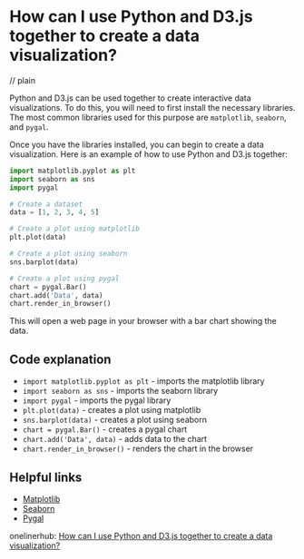 # How can I use Python and D3.js together to create a data visualization?
// plain

Python and D3.js can be used together to create interactive data visualizations. To do this, you will need to first install the necessary libraries. The most common libraries used for this purpose are `matplotlib`, `seaborn`, and `pygal`.

Once you have the libraries installed, you can begin to create a data visualization. Here is an example of how to use Python and D3.js together:

```python
import matplotlib.pyplot as plt
import seaborn as sns
import pygal

# Create a dataset
data = [1, 2, 3, 4, 5]

# Create a plot using matplotlib
plt.plot(data)

# Create a plot using seaborn
sns.barplot(data)

# Create a plot using pygal
chart = pygal.Bar()
chart.add('Data', data)
chart.render_in_browser()
```

This will open a web page in your browser with a bar chart showing the data.

## Code explanation

- `import matplotlib.pyplot as plt` - imports the matplotlib library
- `import seaborn as sns` - imports the seaborn library
- `import pygal` - imports the pygal library
- `plt.plot(data)` - creates a plot using matplotlib
- `sns.barplot(data)` - creates a plot using seaborn
- `chart = pygal.Bar()` - creates a pygal chart
- `chart.add('Data', data)` - adds data to the chart
- `chart.render_in_browser()` - renders the chart in the browser

## Helpful links
- [Matplotlib](https://matplotlib.org/)
- [Seaborn](https://seaborn.pydata.org/)
- [Pygal](http://www.pygal.org/en/stable/)

onelinerhub: [How can I use Python and D3.js together to create a data visualization?](https://onelinerhub.com/javascript-d3/how-can-i-use-python-and-d--js-together-to-create-a-data-visualization)